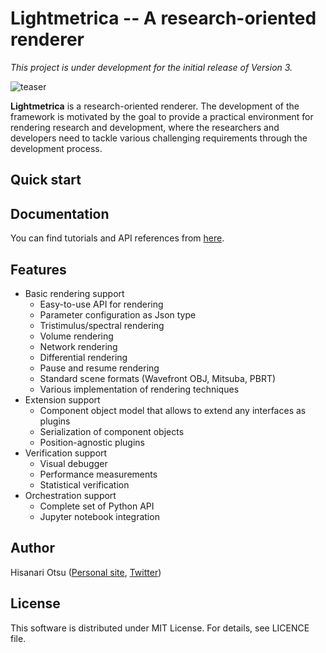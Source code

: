 Lightmetrica -- A research-oriented renderer
====================

*This project is under development for the initial release of Version 3.*

![teaser](doc/_static/example/pt_fireplace_room.jpg)

**Lightmetrica** is a research-oriented renderer. The development of the framework is motivated by the goal to provide a practical environment for rendering research and development, where the researchers and developers need to tackle various challenging requirements through the development process.

## Quick start

## Documentation

You can find tutorials and API references from [here](http://lightmetrica.org/doc).

## Features

- Basic rendering support
  - Easy-to-use API for rendering
  - Parameter configuration as Json type
  - Tristimulus/spectral rendering
  - Volume rendering
  - Network rendering
  - Differential rendering
  - Pause and resume rendering 
  - Standard scene formats (Wavefront OBJ, Mitsuba, PBRT)
  - Various implementation of rendering techniques
- Extension support
  - Component object model that allows to extend any interfaces as plugins
  - Serialization of component objects
  - Position-agnostic plugins
- Verification support
  - Visual debugger
  - Performance measurements
  - Statistical verification
- Orchestration support
  - Complete set of Python API
  - Jupyter notebook integration

## Author

Hisanari Otsu ([Personal site](http://lightmetrica.org/h-otsu/), [Twitter](https://twitter.com/hisanari_otsu))

## License

This software is distributed under MIT License. For details, see LICENCE file.
